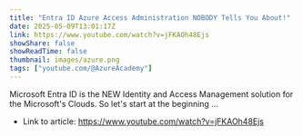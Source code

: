 ```yaml
---
title: "Entra ID Azure Access Administration NOBODY Tells You About!"
date: 2025-05-09T13:01:17Z
link: https://www.youtube.com/watch?v=jFKAOh48Ejs
showShare: false
showReadTime: false
thumbnail: images/azure.png
tags: ["youtube.com/@AzureAcademy"]
---
```

Microsoft Entra ID is the NEW Identity and Access Management solution for the Microsoft's Clouds. So let's start at the beginning ...

- Link to article: https://www.youtube.com/watch?v=jFKAOh48Ejs